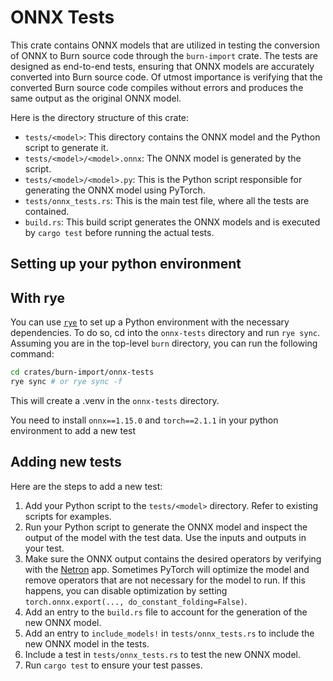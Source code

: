# ONNX Tests

This crate contains ONNX models that are utilized in testing the conversion of ONNX to Burn source
code through the `burn-import` crate. The tests are designed as end-to-end tests, ensuring that ONNX
models are accurately converted into Burn source code. Of utmost importance is verifying that the
converted Burn source code compiles without errors and produces the same output as the original ONNX
model.

Here is the directory structure of this crate:

- `tests/<model>`: This directory contains the ONNX model and the Python script to generate it.
- `tests/<model>/<model>.onnx`: The ONNX model is generated by the script.
- `tests/<model>/<model>.py`: This is the Python script responsible for generating the ONNX model
  using PyTorch.
- `tests/onnx_tests.rs`: This is the main test file, where all the tests are contained.
- `build.rs`: This build script generates the ONNX models and is executed by `cargo test` before
  running the actual tests.

## Setting up your python environment

## With rye

You can use [`rye`](https://rye.astral.sh/) to set up a Python environment with the necessary dependencies. To do so, cd into the `onnx-tests` directory and run `rye sync`. Assuming you are in the top-level `burn` directory, you can run the following command:

```sh
cd crates/burn-import/onnx-tests
rye sync # or rye sync -f
```

This will create a .venv in the `onnx-tests` directory. 

You need to install `onnx==1.15.0` and `torch==2.1.1` in your python environment to add a new test

## Adding new tests

Here are the steps to add a new test:

1. Add your Python script to the `tests/<model>` directory. Refer to existing scripts for examples.
2. Run your Python script to generate the ONNX model and inspect the output of the model with the
   test data. Use the inputs and outputs in your test.
3. Make sure the ONNX output contains the desired operators by verifying with the
   [Netron](https://github.com/lutzroeder/netron) app. Sometimes PyTorch will optimize the model and
   remove operators that are not necessary for the model to run. If this happens, you can disable
   optimization by setting `torch.onnx.export(..., do_constant_folding=False)`.
4. Add an entry to the `build.rs` file to account for the generation of the new ONNX model.
5. Add an entry to `include_models!` in `tests/onnx_tests.rs` to include the new ONNX model in the
   tests.
6. Include a test in `tests/onnx_tests.rs` to test the new ONNX model.
7. Run `cargo test` to ensure your test passes.
